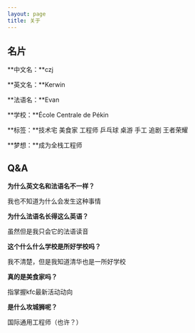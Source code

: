```yaml
---
layout: page
title: 关于
---
```


## 名片

**中文名：**czj

**英文名：**Kerwin

**法语名：**Evan

**学校：**École Centrale de Pékin

**标签：**技术宅 美食家 工程师 乒乓球 桌游 手工 追剧 王者荣耀

**梦想：**成为全栈工程师

## Q&A

**为什么英文名和法语名不一样？**

我也不知道为什么会发生这种事情

**为什么法语名长得这么英语？**

虽然但是我只会它的法语读音

**这个什么什么学校是所好学校吗？**

我不清楚，但是我知道清华也是一所好学校

**真的是美食家吗？**

指掌握kfc最新活动动向

**是什么攻城狮呢？**

国际通用工程师（也许？）

